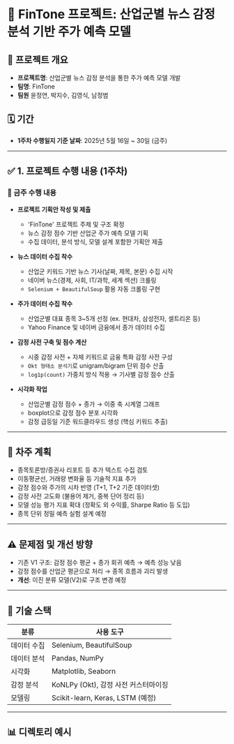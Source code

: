 # 🧠 FinTone 프로젝트: 산업군별 뉴스 감정 분석 기반 주가 예측 모델

## 📌 프로젝트 개요
- **프로젝트명**: 산업군별 뉴스 감정 분석을 통한 주가 예측 모델 개발
- **팀명**: FinTone
- **팀원**
윤정연, 박지수, 김영식, 남정범 

## 🗓️ 기간
- **1주차 수행일지 기준 날짜**: 2025년 5월 16일 ~ 30일 (금주)

---

## ✅ 1. 프로젝트 수행 내용 (1주차)

### 📌 금주 수행 내용

- **프로젝트 기획안 작성 및 제출**
  - 'FinTone' 프로젝트 주제 및 구조 확정
  - 뉴스 감정 점수 기반 산업군 주가 예측 모델 기획
  - 수집 데이터, 분석 방식, 모델 설계 포함한 기획안 제출

- **뉴스 데이터 수집 착수**
  - 산업군 키워드 기반 뉴스 기사(날짜, 제목, 본문) 수집 시작
  - 네이버 뉴스(경제, 사회, IT/과학, 세계 섹션) 크롤링
  - `Selenium + BeautifulSoup` 활용 자동 크롤링 구현

- **주가 데이터 수집 착수**
  - 산업군별 대표 종목 3~5개 선정 (ex. 현대차, 삼성전자, 셀트리온 등)
  - Yahoo Finance 및 네이버 금융에서 종가 데이터 수집

- **감정 사전 구축 및 점수 계산**
  - 시중 감정 사전 + 자체 키워드로 금융 특화 감정 사전 구성
  - `Okt 형태소 분석기`로 unigram/bigram 단위 점수 산출
  - `log1p(count)` 가중치 방식 적용 → 기사별 감정 점수 산출

- **시각화 작업**
  - 산업군별 감정 점수 + 종가 → 이중 축 시계열 그래프
  - boxplot으로 감정 점수 분포 시각화
  - 감정 급등일 기준 워드클라우드 생성 (핵심 키워드 추출)

---

## 🔄 차주 계획

- 종목토론방/증권사 리포트 등 추가 텍스트 수집 검토
- 이동평균선, 거래량 변화율 등 기술적 지표 추가
- 감정 점수와 주가의 시차 반영 (T+1, T+2 기준 데이터셋)
- 감정 사전 고도화 (불용어 제거, 중복 단어 정리 등)
- 모델 성능 평가 지표 확대 (정확도 외 수익률, Sharpe Ratio 등 도입)
- 종목 단위 정밀 예측 실험 설계 예정

---

## ⚠️ 문제점 및 개선 방향

- 기존 V1 구조: 감정 점수 평균 + 종가 회귀 예측 → 예측 성능 낮음
- 감정 점수를 산업군 평균으로 처리 → 종목 흐름과 괴리 발생
- **개선**: 이진 분류 모델(V2)로 구조 변경 예정

---

## 🔧 기술 스택

| 분류 | 사용 도구 |
|------|------------|
| 데이터 수집 | Selenium, BeautifulSoup |
| 데이터 분석 | Pandas, NumPy |
| 시각화 | Matplotlib, Seaborn |
| 감정 분석 | KoNLPy (Okt), 감정 사전 커스터마이징 |
| 모델링 | Scikit-learn, Keras, LSTM (예정) |

---

## 📊 디렉토리 예시
